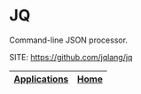 # JQ

 Command-line JSON processor.

 SITE: https://github.com/jqlang/jq

 | [Applications](https://portable-linux-apps.github.io/apps.html) | [Home](https://portable-linux-apps.github.io)
 | --- | --- |
